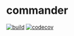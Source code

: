 # commander

[![build](https://github.com/ravenlab/commander/workflows/build/badge.svg)](https://github.com/ravenlab/commander)
[![codecov](https://codecov.io/gh/ravenlab/commander/branch/master/graph/badge.svg)](https://codecov.io/gh/ravenlab/commander)
